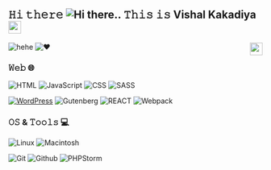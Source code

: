 <!--### Hi there 👋-->

## 𝙷𝚒 𝚝𝚑𝚎𝚛𝚎 ![Hi there](https://usefulshortcuts.com/imgs/yahoo-smileys/103.gif).. 𝚃𝚑𝚒𝚜 𝚒𝚜 Vishal Kakadiya <img src="http://www.emoticonr.com/design/yahoo/not-worthy.gif" height="25px"/>


<img src="https://usefulshortcuts.com/imgs/yahoo-smileys/4.gif" height="25" align="right">

![hehe](https://forthebadge.com/images/badges/powered-by-electricity.svg)
![❤️](https://forthebadge.com/images/badges/built-with-love.svg)

### 𝚆𝚎𝚋 :globe_with_meridians:

![HTML](https://img.shields.io/badge/-HTML-E34F26?logo=HTML5&style=for-the-badge&logoColor=white)
![JavaScript](https://img.shields.io/badge/-JavaScript-F7DF1E?logo=JavaScript&style=for-the-badge&logoColor=black)
![CSS](https://img.shields.io/badge/-CSS-1572B6?logo=CSS3&style=for-the-badge&logoColor=white)
![SASS](https://img.shields.io/badge/-SASS-CC6699?logo=SASS&style=for-the-badge&logoColor=white)

[![WordPress](https://img.shields.io/badge/-wordpress-181717?logo=wordpress&style=for-the-badge&logoColor=white&color=0173A9)](https://profiles.wordpress.org/vishalkakadiya/)
![Gutenberg](https://img.shields.io/badge/-gutenberg-181717?logo=gutenberg&style=for-the-badge&logoColor=white&color=black)
![REACT](https://img.shields.io/badge/-react-181717?logo=react&style=for-the-badge&logoColor=white&color=0173A9)
![Webpack](https://img.shields.io/badge/-Webpack-F7DF1E?logo=Webpack&style=for-the-badge&logoColor=FFFFFF&color=2B3A42)

### 𝙾𝚂 & 𝚃𝚘𝚘𝚕𝚜 :computer:

![Linux](https://img.shields.io/badge/-Linux-FCC624?logo=Linux&style=for-the-badge&logoColor=black)
![Macintosh](https://img.shields.io/badge/-Macintosh-999999?logo=Apple&style=for-the-badge&logoColor=white)

![Git](https://img.shields.io/badge/-Git-F05032?logo=Git&style=for-the-badge&logoColor=white)
![Github](https://img.shields.io/badge/-Github-181717?logo=Github&style=for-the-badge&logoColor=white)
![PHPStorm](https://img.shields.io/badge/-phptstorm-181717?logo=phpstorm&style=for-the-badge&logoColor=white&color=9051f5)
